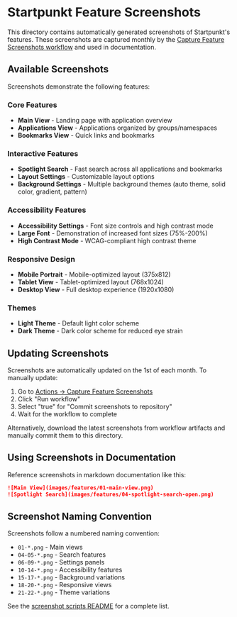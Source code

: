# Startpunkt Feature Screenshots

This directory contains automatically generated screenshots of Startpunkt's features. These screenshots are captured monthly by the [Capture Feature Screenshots workflow](../../../.github/workflows/capture-screenshots.yml) and used in documentation.

## Available Screenshots

Screenshots demonstrate the following features:

### Core Features
- **Main View** - Landing page with application overview
- **Applications View** - Applications organized by groups/namespaces
- **Bookmarks View** - Quick links and bookmarks

### Interactive Features
- **Spotlight Search** - Fast search across all applications and bookmarks
- **Layout Settings** - Customizable layout options
- **Background Settings** - Multiple background themes (auto theme, solid color, gradient, pattern)

### Accessibility Features
- **Accessibility Settings** - Font size controls and high contrast mode
- **Large Font** - Demonstration of increased font sizes (75%-200%)
- **High Contrast Mode** - WCAG-compliant high contrast theme

### Responsive Design
- **Mobile Portrait** - Mobile-optimized layout (375x812)
- **Tablet View** - Tablet-optimized layout (768x1024)
- **Desktop View** - Full desktop experience (1920x1080)

### Themes
- **Light Theme** - Default light color scheme
- **Dark Theme** - Dark color scheme for reduced eye strain

## Updating Screenshots

Screenshots are automatically updated on the 1st of each month. To manually update:

1. Go to [Actions → Capture Feature Screenshots](https://github.com/ullbergm/startpunkt/actions/workflows/capture-screenshots.yml)
2. Click "Run workflow"
3. Select "true" for "Commit screenshots to repository"
4. Wait for the workflow to complete

Alternatively, download the latest screenshots from workflow artifacts and manually commit them to this directory.

## Using Screenshots in Documentation

Reference screenshots in markdown documentation like this:

```markdown
![Main View](images/features/01-main-view.png)
![Spotlight Search](images/features/04-spotlight-search-open.png)
```

## Screenshot Naming Convention

Screenshots follow a numbered naming convention:
- `01-*.png` - Main views
- `04-05-*.png` - Search features  
- `06-09-*.png` - Settings panels
- `10-14-*.png` - Accessibility features
- `15-17-*.png` - Background variations
- `18-20-*.png` - Responsive views
- `21-22-*.png` - Theme variations

See the [screenshot scripts README](../../../.github/workflows/screenshot-scripts/README.md) for a complete list.
